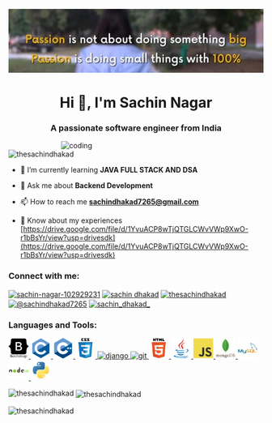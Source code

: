 ![logo](https://github.com/TheSachinDhakad/TheSachinDhakad/blob/main/card.jpg?raw=true.jpg)
<h1 align="center">Hi 👋, I'm Sachin Nagar</h1>
<h3 align="center">A passionate software engineer from India</h3>
<img align="right" alt="coding" width="400px" src="https://camo.githubusercontent.com/cae12fddd9d6982901d82580bdf321d81fb299141098ca1c2d4891870827bf17/68747470733a2f2f6d69726f2e6d656469756d2e636f6d2f6d61782f313336302f302a37513379765349765f7430696f4a2d5a2e676966">

<p align="left"> <img src="https://komarev.com/ghpvc/?username=thesachindhakad&label=Profile%20views&color=0e75b6&style=flat" alt="thesachindhakad" /> </p>

- 🌱 I’m currently learning **JAVA FULL STACK AND DSA**

- 💬 Ask me about **Backend Development**

- 📫 How to reach me **sachindhakad7265@gmail.com**

- 📄 Know about my experiences [https://drive.google.com/file/d/1YvuACP8wTjQTGLCWvVWp9XwO-r1bBsYr/view?usp=drivesdk](https://drive.google.com/file/d/1YvuACP8wTjQTGLCWvVWp9XwO-r1bBsYr/view?usp=drivesdk)

<h3 align="left">Connect with me:</h3>
<p align="left">
<a href="https://linkedin.com/in/sachin-nagar-102929231" target="blank"><img align="center" src="https://raw.githubusercontent.com/rahuldkjain/github-profile-readme-generator/master/src/images/icons/Social/linked-in-alt.svg" alt="sachin-nagar-102929231" height="30" width="40" /></a>
<a href="https://fb.com/sachin dhakad" target="blank"><img align="center" src="https://raw.githubusercontent.com/rahuldkjain/github-profile-readme-generator/master/src/images/icons/Social/facebook.svg" alt="sachin dhakad" height="30" width="40" /></a>
<a href="https://instagram.com/thesachindhakad" target="blank"><img align="center" src="https://raw.githubusercontent.com/rahuldkjain/github-profile-readme-generator/master/src/images/icons/Social/instagram.svg" alt="thesachindhakad" height="30" width="40" /></a>
<a href="https://www.hackerrank.com/@sachindhakad7265" target="blank"><img align="center" src="https://raw.githubusercontent.com/rahuldkjain/github-profile-readme-generator/master/src/images/icons/Social/hackerrank.svg" alt="@sachindhakad7265" height="30" width="40" /></a>
<a href="https://www.leetcode.com/sachin_dhakad_" target="blank"><img align="center" src="https://raw.githubusercontent.com/rahuldkjain/github-profile-readme-generator/master/src/images/icons/Social/leet-code.svg" alt="sachin_dhakad_" height="30" width="40" /></a>
</p>

<h3 align="left">Languages and Tools:</h3>
<p align="left"> <a href="https://getbootstrap.com" target="_blank" rel="noreferrer"> <img src="https://raw.githubusercontent.com/devicons/devicon/master/icons/bootstrap/bootstrap-plain-wordmark.svg" alt="bootstrap" width="40" height="40"/> </a> <a href="https://www.cprogramming.com/" target="_blank" rel="noreferrer"> <img src="https://raw.githubusercontent.com/devicons/devicon/master/icons/c/c-original.svg" alt="c" width="40" height="40"/> </a> <a href="https://www.w3schools.com/cpp/" target="_blank" rel="noreferrer"> <img src="https://raw.githubusercontent.com/devicons/devicon/master/icons/cplusplus/cplusplus-original.svg" alt="cplusplus" width="40" height="40"/> </a> <a href="https://www.w3schools.com/css/" target="_blank" rel="noreferrer"> <img src="https://raw.githubusercontent.com/devicons/devicon/master/icons/css3/css3-original-wordmark.svg" alt="css3" width="40" height="40"/> </a> <a href="https://www.djangoproject.com/" target="_blank" rel="noreferrer"> <img src="https://cdn.worldvectorlogo.com/logos/django.svg" alt="django" width="40" height="40"/> </a> <a href="https://git-scm.com/" target="_blank" rel="noreferrer"> <img src="https://www.vectorlogo.zone/logos/git-scm/git-scm-icon.svg" alt="git" width="40" height="40"/> </a> <a href="https://www.w3.org/html/" target="_blank" rel="noreferrer"> <img src="https://raw.githubusercontent.com/devicons/devicon/master/icons/html5/html5-original-wordmark.svg" alt="html5" width="40" height="40"/> </a> <a href="https://www.java.com" target="_blank" rel="noreferrer"> <img src="https://raw.githubusercontent.com/devicons/devicon/master/icons/java/java-original.svg" alt="java" width="40" height="40"/> </a> <a href="https://developer.mozilla.org/en-US/docs/Web/JavaScript" target="_blank" rel="noreferrer"> <img src="https://raw.githubusercontent.com/devicons/devicon/master/icons/javascript/javascript-original.svg" alt="javascript" width="40" height="40"/> </a> <a href="https://www.mongodb.com/" target="_blank" rel="noreferrer"> <img src="https://raw.githubusercontent.com/devicons/devicon/master/icons/mongodb/mongodb-original-wordmark.svg" alt="mongodb" width="40" height="40"/> </a> <a href="https://www.mysql.com/" target="_blank" rel="noreferrer"> <img src="https://raw.githubusercontent.com/devicons/devicon/master/icons/mysql/mysql-original-wordmark.svg" alt="mysql" width="40" height="40"/> </a> <a href="https://nodejs.org" target="_blank" rel="noreferrer"> <img src="https://raw.githubusercontent.com/devicons/devicon/master/icons/nodejs/nodejs-original-wordmark.svg" alt="nodejs" width="40" height="40"/> </a> <a href="https://www.python.org" target="_blank" rel="noreferrer"> <img src="https://raw.githubusercontent.com/devicons/devicon/master/icons/python/python-original.svg" alt="python" width="40" height="40"/> </a> </p>

<p><img align="left" src="https://github-readme-stats.vercel.app/api/top-langs?username=thesachindhakad&show_icons=true&locale=en&layout=compact" alt="thesachindhakad" /></p>

<p>&nbsp;<img align="center" src="https://github-readme-stats.vercel.app/api?username=thesachindhakad&show_icons=true&locale=en" alt="thesachindhakad" /></p>

<p><img align="center" src="https://github-readme-streak-stats.herokuapp.com/?user=thesachindhakad&" alt="thesachindhakad" /></p>
